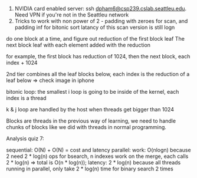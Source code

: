 1. NVIDIA card enabled server: ssh dpham6@csp239.cslab.seattleu.edu. Need VPN if you're not in the Seattleu network
2. Tricks to work with non power of 2 - padding with zeroes for scan, and padding inf for bitonic sort
latancy of this scan version is still logn

do one block at a time, and figure out reduction of the first block leaf
The next block leaf with each element added with the reduction

for example, the first block has reduction of 1024, then the next block, each index + 1024

2nd tier combines all the leaf blocks below, each index is the reduction of a leaf below => check image in iphone

bitonic loop: the smallest i loop is going to be inside of the kernel, each index is a thread

k & j loop are handled by the host when threads get bigger than 1024

Blocks are threads in the previous way of learning, we need to handle chunks of blocks like we did with threads in normal programming.

Analysis quiz 7:

sequential: O(N) + O(N) = cost and latency
parallel: work: O(nlogn) because 2 need 2 * log(n) ops for bsearch, n indexes work on the merge, each calls 2 * log(n) => total is O(n * log(n)); latency: 2 * log(n) because all threads running in parallel, only take 2 * log(n) time for binary search 2 times